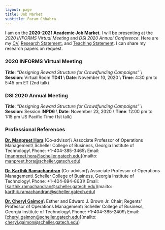 ```yaml
---
layout: page
title: Job Market
subtitle: Param Chhabra
---
```


I am on the **2020-2021 Academic Job Market**. I will be presenting at the *2020 INFORMS Virtual Meeting* and *DSI 2020 Annual Conference*. Here are my [CV](https://drive.google.com/file/d/1Fu2OzbBZbp10vbxTjxKYcSF-b2y0LDkd/view?usp=sharing), [Research Statement](https://drive.google.com/file/d/1MaN-eJLWU3n8QYe6zc5hCCtrubrD0aVD/view?usp=sharing), and [Teaching Statement](https://drive.google.com/file/d/1HySroIrA78BWHwNt41104Z45hRUpCinM/view?usp=sharing). I can share my research papers on request.

### 2020 INFORMS Virtual Meeting

**Title**: “*Designing Reward Structure for Crowdfunding Campaigns*” \\
**Session**: Virtual Room **TD41** \\
**Date**: November 10, 2020 \\
**Time**: 4:30 pm to 5:45 pm ET (2nd talk)

### DSI 2020 Annual Meeting

**Title**: “*Designing Reward Structure for Crowdfunding Campaigns*” \\
**Session**: Session **INPD6** \\
**Date**: November 23, 2020 \\
**Time**: 12:00 pm to 1:15 pm US Pacific Time (1st talk)

### Professional References
**[Dr. Manpreet Hora](https://www.scheller.gatech.edu/directory/faculty/hora/index.html)** (Co-advisor)\\
Associate Professor of Operations Management\\
Scheller College of Business, Georgia Institute of Technology\\
Phone: +1-404-385-3465\\
Email: [manpreet.hora@scheller.gatech.edu](mailto: manpreet.hora@scheller.gatech.edu)

**[Dr. Karthik Ramachandran](https://www.scheller.gatech.edu/directory/faculty/ramachandran/index.html)** (Co-advisor)\\
Associate Professor of Operations Management\\
Scheller College of Business, Georgia Institute of Technology\\
Phone: +1-404-894-8631\\
Email: [karthik.ramachandran@scheller.gatech.edu](mailto: karthik.ramachandran@scheller.gatech.edu)

**[Dr. Cheryl Gaimon](https://www.scheller.gatech.edu/directory/faculty/gaimon/index.html)**\\
Esther and Edward J. Brown Jr. Chair; Regents' Professor of Operations Management\\
Scheller College of Business, Georgia Institute of Technology\\
Phone: +1-404-385-2409\\
Email: [cheryl.gaimon@scheller.gatech.edu](mailto: cheryl.gaimon@scheller.gatech.edu)
